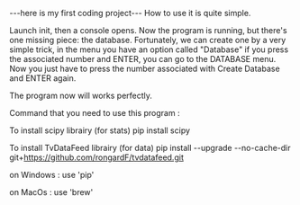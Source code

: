 ---here is my first coding project---
How to use it is quite simple.

Launch init, then a console opens. Now the program is running, but there's one missing piece: the database. Fortunately, we can create one by a very simple trick, in the menu you have an option called "Database" if you press the associated number and ENTER, you can go to the DATABASE menu.
Now you just have to press the number associated with Create Database and ENTER again. 

The program now will works perfectly.



Command that you need to use this program : 

To install scipy librairy (for stats)
pip install scipy

To install TvDataFeed librairy (for data)
pip install --upgrade --no-cache-dir git+https://github.com/rongardF/tvdatafeed.git

on Windows :
use 'pip'

on MacOs :
use 'brew'
